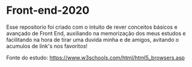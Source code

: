 # Front-end-2020

Esse repositorio foi criado com o intuito de rever conceitos básicos e avançado de Front End, auxiliando na memorização dos meus estudos e facilitando na hora de tirar uma duvida minha e de amigos, avitando o acumulos de link's nos favoritos!

Fonte do estudo: https://www.w3schools.com/html/html5_browsers.asp 